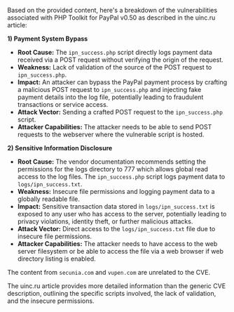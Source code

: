 Based on the provided content, here's a breakdown of the vulnerabilities associated with PHP Toolkit for PayPal v0.50 as described in the uinc.ru article:

**1) Payment System Bypass**

*   **Root Cause:** The `ipn_success.php` script directly logs payment data received via a POST request without verifying the origin of the request.
*   **Weakness:** Lack of validation of the source of the POST request to `ipn_success.php`.
*   **Impact:** An attacker can bypass the PayPal payment process by crafting a malicious POST request to `ipn_success.php` and injecting fake payment details into the log file, potentially leading to fraudulent transactions or service access.
*   **Attack Vector:** Sending a crafted POST request to the `ipn_success.php` script.
*   **Attacker Capabilities:** The attacker needs to be able to send POST requests to the webserver where the vulnerable script is hosted.

**2) Sensitive Information Disclosure**

*   **Root Cause:** The vendor documentation recommends setting the permissions for the logs directory to 777 which allows global read access to the log files. The `ipn_success.php` script logs payment data to `logs/ipn_success.txt`.
*   **Weakness:** Insecure file permissions and logging payment data to a globally readable file.
*   **Impact:**  Sensitive transaction data stored in `logs/ipn_success.txt` is exposed to any user who has access to the server, potentially leading to privacy violations, identity theft, or further malicious attacks.
*  **Attack Vector:** Direct access to the `logs/ipn_success.txt` file due to insecure file permissions.
*  **Attacker Capabilities:** The attacker needs to have access to the web server filesystem or be able to access the file via a web browser if web directory listing is enabled.

The content from `secunia.com` and `vupen.com` are unrelated to the CVE.

The uinc.ru article provides more detailed information than the generic CVE description, outlining the specific scripts involved, the lack of validation, and the insecure permissions.
